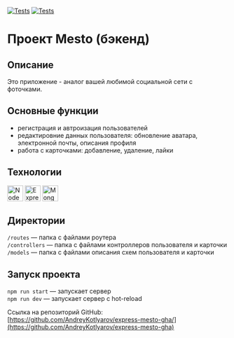[![Tests](../../actions/workflows/tests-13-sprint.yml/badge.svg)](../../actions/workflows/tests-13-sprint.yml) [![Tests](../../actions/workflows/tests-14-sprint.yml/badge.svg)](../../actions/workflows/tests-14-sprint.yml)

# Проект Mesto (бэкенд)

## Описание

Это приложение - аналог вашей любимой социальной сети с фоточками.

## Основные функции

- регистрация и автроизация пользователей
- редактировние данных пользователя: обновление аватара, электронной почты, описания профиля
- работа с карточками: добавление, удаление, лайки

## Технологии

<a href="https://nodejs.org/en/" target="_blank" rel="noreferrer"><img
            src="https://raw.githubusercontent.com/danielcranney/readme-generator/main/public/icons/skills/nodejs-colored.svg"
            width="36" height="36" alt="NodeJS" /></a>
<a href="https://expressjs.com/" target="_blank" rel="noreferrer"><img
            src="https://raw.githubusercontent.com/danielcranney/readme-generator/main/public/icons/skills/express-colored.svg"
            width="36" height="36" alt="Express" /></a>
<a href="https://www.mongodb.com/" target="_blank" rel="noreferrer"><img
            src="https://raw.githubusercontent.com/danielcranney/readme-generator/main/public/icons/skills/mongodb-colored.svg"
            width="36" height="36" alt="MongoDB" /></a>

## Директории

`/routes` — папка с файлами роутера  
`/controllers` — папка с файлами контроллеров пользователя и карточки  
`/models` — папка с файлами описания схем пользователя и карточки

## Запуск проекта

`npm run start` — запускает сервер  
`npm run dev` — запускает сервер с hot-reload

Cсылка на репозиторий GitHub: [https://github.com/AndreyKotlyarov/express-mesto-gha/](https://github.com/AndreyKotlyarov/express-mesto-gha)
